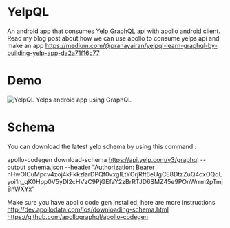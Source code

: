 # YelpQL
An android app that consumes Yelp GraphQL api with apollo android client. Read my blog post about how we can use apollo to consume yelps api and make an app 
https://medium.com/@pranayairan/yelpql-learn-graphql-by-building-yelp-app-da2a71f16c77

# Demo
![YelpQL Yelps android app using GraphQL](https://media.giphy.com/media/l41K5wS5RXQXRlfoI/giphy.gif)

# Schema
You can download the latest yelp schema by using this command : 

apollo-codegen download-schema https://api.yelp.com/v3/graphql --output schema.json --header "Authorization: Bearer nHwOICuMpcv4zoj4kFkkzlarDPQf0vxgILtYOrjRft6eUgCE8DtzZuQ4oxOQqLyoi1n_qK0Hpp0V5yDI2cHVzC9PjGEfaY2zBrRTJD6SMZ45e9POnWrrm2pTmjBhWXYx"

Make sure you have apollo code gen installed, here are more instructions 
http://dev.apollodata.com/ios/downloading-schema.html
https://github.com/apollographql/apollo-codegen
